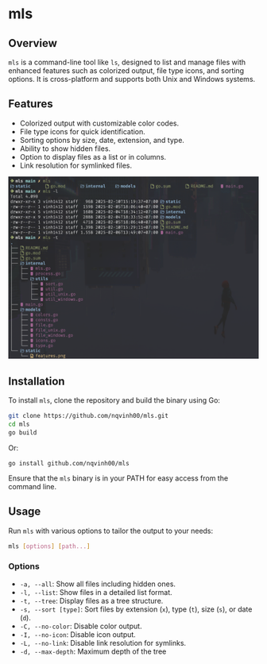 # mls

## Overview

`mls` is a command-line tool like `ls`, designed to list and manage files with enhanced features such as colorized output, file type icons, and sorting options. It is cross-platform and supports both Unix and Windows systems.

## Features

- Colorized output with customizable color codes.
- File type icons for quick identification.
- Sorting options by size, date, extension, and type.
- Ability to show hidden files.
- Option to display files as a list or in columns.
- Link resolution for symlinked files.

![features](./static/features.png)

## Installation

To install `mls`, clone the repository and build the binary using Go:

```sh
git clone https://github.com/nqvinh00/mls.git
cd mls
go build
```

Or:

```
go install github.com/nqvinh00/mls
```

Ensure that the `mls` binary is in your PATH for easy access from the command line.

## Usage

Run `mls` with various options to tailor the output to your needs:

```sh
mls [options] [path...]
```

### Options

- `-a, --all`: Show all files including hidden ones.
- `-l, --list`: Show files in a detailed list format.
- `-t, --tree`: Display files as a tree structure.
- `-s, --sort [type]`: Sort files by extension (`x`), type (`t`), size (`s`), or date (`d`).
- `-C, --no-color`: Disable color output.
- `-I, --no-icon`: Disable icon output.
- `-L, --no-link`: Disable link resolution for symlinks.
- `-d, --max-depth`: Maximum depth of the tree

